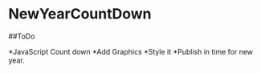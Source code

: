 # NewYearCountDown
##ToDo

*JavaScript Count down
*Add Graphics
*Style it
*Publish in time for new year.
